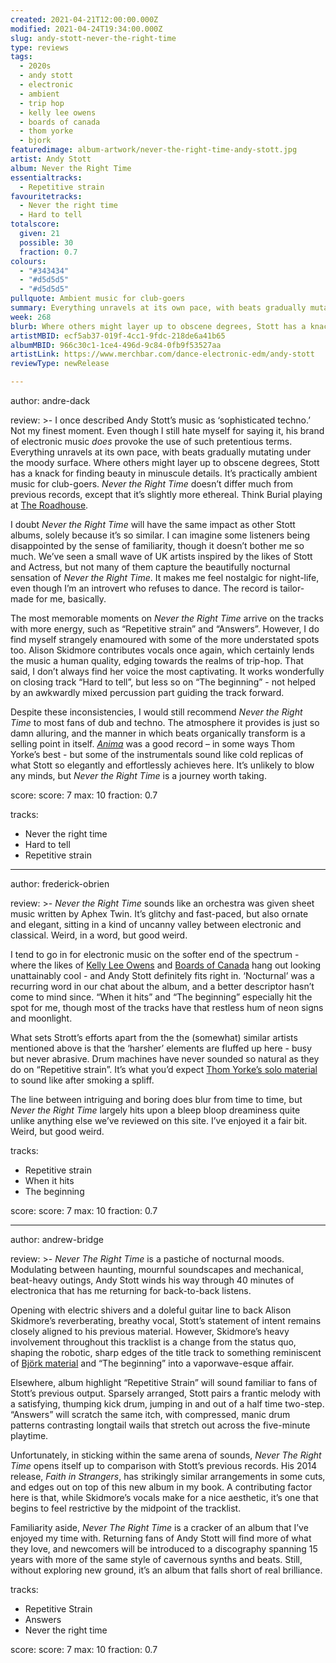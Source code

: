```yaml
---
created: 2021-04-21T12:00:00.000Z
modified: 2021-04-24T19:34:00.000Z
slug: andy-stott-never-the-right-time
type: reviews
tags:
  - 2020s
  - andy stott
  - electronic
  - ambient
  - trip hop
  - kelly lee owens
  - boards of canada
  - thom yorke
  - bjork
featuredimage: album-artwork/never-the-right-time-andy-stott.jpg
artist: Andy Stott
album: Never the Right Time
essentialtracks:
  - Repetitive strain
favouritetracks:
  - Never the right time
  - Hard to tell
totalscore:
  given: 21
  possible: 30
  fraction: 0.7
colours:
  - "#343434"
  - "#d5d5d5"
  - "#d5d5d5"
pullquote: Ambient music for club-goers
summary: Everything unravels at its own pace, with beats gradually mutating under the moody surface. Where others might layer up to obscene degrees, Stott has a knack for finding beauty in minuscule details. It’s practically ambient music for club-goers.
week: 268
blurb: Where others might layer up to obscene degrees, Stott has a knack for finding beauty in minuscule details. It’s practically ambient music for club-goers.
artistMBID: ecf5ab37-019f-4cc1-9fdc-218de6a41b65
albumMBID: 966c30c1-1ce4-496d-9c84-0fb9f53527aa
artistLink: https://www.merchbar.com/dance-electronic-edm/andy-stott
reviewType: newRelease

---
```

author: andre-dack

review: >-
  I once described Andy Stott’s music as ‘sophisticated techno.’ Not my finest moment. Even though I still hate myself for saying it, his brand of electronic music _does_ provoke the use of such pretentious terms. Everything unravels at its own pace, with beats gradually mutating under the moody surface. Where others might layer up to obscene degrees, Stott has a knack for finding beauty in minuscule details. It’s practically ambient music for club-goers. _Never the Right Time_ doesn’t differ much from previous records, except that it’s slightly more ethereal. Think Burial playing at [The Roadhouse](https://www.youtube.com/watch?v=nsr-ORwIfMw&ab_channel=ItaliansDoItBetterMusic).

  I doubt _Never the Right Time_ will have the same impact as other Stott albums, solely because it’s so similar. I can imagine some listeners being disappointed by the sense of familiarity, though it doesn’t bother me so much. We’ve seen a small wave of UK artists inspired by the likes of Stott and Actress, but not many of them capture the beautifully nocturnal sensation of _Never the Right Time_. It makes me feel nostalgic for night-life, even though I’m an introvert who refuses to dance. The record is tailor-made for me, basically.

  The most memorable moments on _Never the Right Time_ arrive on the tracks with more energy, such as “Repetitive strain” and “Answers”. However, I do find myself strangely enamoured with some of the more understated spots too. Alison Skidmore contributes vocals once again, which certainly lends the music a human quality, edging towards the realms of trip-hop. That said, I don’t always find her voice the most captivating. It works wonderfully on closing track “Hard to tell”, but less so on “The beginning” - not helped by an awkwardly mixed percussion part guiding the track forward.

  Despite these inconsistencies, I would still recommend _Never the Right Time_ to most fans of dub and techno. The atmosphere it provides is just so damn alluring, and the manner in which beats organically transform is a selling point in itself. _[Anima](/reviews/thom-yorke-anima)_ was a good record – in some ways Thom Yorke’s best - but some of the instrumentals sound like cold replicas of what Stott so elegantly and effortlessly achieves here. It’s unlikely to blow any minds, but _Never the Right Time_ is a journey worth taking.

score:
  score: 7
  max: 10
  fraction: 0.7

tracks:
  - Never the right time
  - Hard to tell
  - Repetitive strain

---
author: frederick-obrien

review: >-
  _Never the Right Time_ sounds like an orchestra was given sheet music written by Aphex Twin. It’s glitchy and fast-paced, but also ornate and elegant, sitting in a kind of uncanny valley between electronic and classical. Weird, in a word, but good weird.

  I tend to go in for electronic music on the softer end of the spectrum - where the likes of [Kelly Lee Owens](/reviews/kelly-lee-owens-inner-song/) and [Boards of Canada](/reviews/boards-of-canada-music-has-the-right-to-children) hang out looking unattainably cool - and Andy Stott definitely fits right in. ‘Nocturnal’ was a recurring word in our chat about the album, and a better descriptor hasn’t come to mind since. “When it hits” and “The beginning” especially hit the spot for me, though most of the tracks have that restless hum of neon signs and moonlight.

  What sets Strott’s efforts apart from the the (somewhat) similar artists mentioned above is that the ‘harsher’ elements are fluffed up here - busy but never abrasive. Drum machines have never sounded so natural as they do on “Repetitive strain”. It’s what you’d expect [Thom Yorke’s solo material](/reviews/thom-yorke-the-eraser/) to sound like after smoking a spliff.

  The line between intriguing and boring does blur from time to time, but _Never the Right Time_ largely hits upon a bleep bloop dreaminess quite unlike anything else we’ve reviewed on this site. I’ve enjoyed it a fair bit. Weird, but good weird.

tracks:
  - Repetitive strain
  - When it hits
  - The beginning

score:
  score: 7
  max: 10
  fraction: 0.7

---

author: andrew-bridge

review: >-
  _Never The Right Time_ is a pastiche of nocturnal moods. Modulating between haunting, mournful soundscapes and mechanical, beat-heavy outings, Andy Stott winds his way through 40 minutes of electronica that has me returning for back-to-back listens.

  Opening with electric shivers and a doleful guitar line to back Alison Skidmore’s reverberating, breathy vocal, Stott’s statement of intent remains closely aligned to his previous material. However, Skidmore’s heavy involvement throughout this tracklist is a change from the status quo, shaping the robotic, sharp edges of the title track to something reminiscent of [Björk material](/reviews/bjork-homogenic/) and “The beginning” into a vaporwave-esque affair.

  Elsewhere, album highlight “Repetitive Strain” will sound familiar to fans of Stott’s previous output. Sparsely arranged, Stott pairs a frantic melody with a satisfying, thumping kick drum, jumping in and out of a half time two-step. “Answers” will scratch the same itch, with compressed, manic drum patterns contrasting longtail wails that stretch out across the five-minute playtime.

  Unfortunately, in sticking within the same arena of sounds, _Never The Right Time_ opens itself up to comparison with Stott’s previous records. His 2014 release, _Faith in Strangers_, has strikingly similar arrangements in some cuts, and edges out on top of this new album in my book. A contributing factor here is that, while Skidmore’s vocals make for a nice aesthetic, it’s one that begins to feel restrictive by the midpoint of the tracklist.

  Familiarity aside, _Never The Right Time_ is a cracker of an album that I’ve enjoyed my time with. Returning fans of Andy Stott will find more of what they love, and newcomers will be introduced to a discography spanning 15 years with more of the same style of cavernous synths and beats. Still, without exploring new ground, it’s an album that falls short of real brilliance.

tracks:
  - Repetitive Strain
  - Answers
  - Never the right time

score:
  score: 7
  max: 10
  fraction: 0.7
